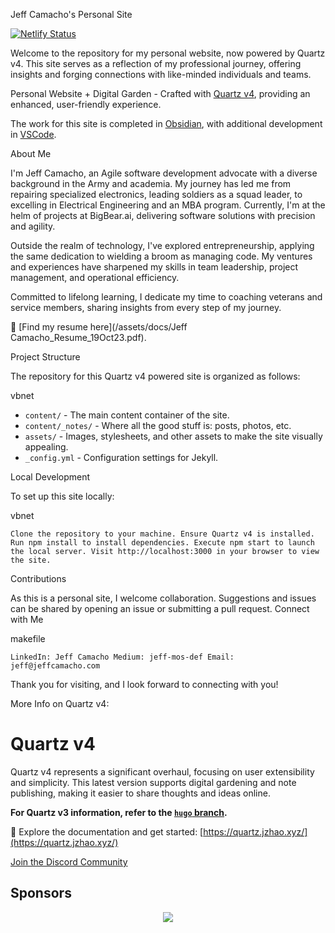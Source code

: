 Jeff Camacho's Personal Site

[![Netlify Status](https://api.netlify.com/api/v1/badges/82685a28-2b56-4421-83de-743576b535fd/deploy-status)](https://app.netlify.com/sites/eclectic-frangollo-327006/deploys)

Welcome to the repository for my personal website, now powered by Quartz v4. This site serves as a reflection of my professional journey, offering insights and forging connections with like-minded individuals and teams.

Personal Website + Digital Garden - Crafted with [Quartz v4](https://quartz.jzhao.xyz/), providing an enhanced, user-friendly experience.

The work for this site is completed in [Obsidian](https://obsidian.md/), with additional development in [VSCode](https://code.visualstudio.com/). 

About Me

I'm Jeff Camacho, an Agile software development advocate with a diverse background in the Army and academia. My journey has led me from repairing specialized electronics, leading soldiers as a squad leader, to excelling in Electrical Engineering and an MBA program. Currently, I'm at the helm of projects at BigBear.ai, delivering software solutions with precision and agility.

Outside the realm of technology, I've explored entrepreneurship, applying the same dedication to wielding a broom as managing code. My ventures and experiences have sharpened my skills in team leadership, project management, and operational efficiency.

Committed to lifelong learning, I dedicate my time to coaching veterans and service members, sharing insights from every step of my journey.

📄 [Find my resume here](/assets/docs/Jeff Camacho_Resume_19Oct23.pdf).

Project Structure

The repository for this Quartz v4 powered site is organized as follows:

vbnet

- `content/` - The main content container of the site.
- `content/_notes/` - Where all the good stuff is: posts, photos, etc.
- `assets/` - Images, stylesheets, and other assets to make the site visually appealing.
- `_config.yml` - Configuration settings for Jekyll.

Local Development

To set up this site locally:

vbnet

`Clone the repository to your machine. Ensure Quartz v4 is installed. Run npm install to install dependencies. Execute npm start to launch the local server. Visit http://localhost:3000 in your browser to view the site.`

Contributions

As this is a personal site, I welcome collaboration. Suggestions and issues can be shared by opening an issue or submitting a pull request. Connect with Me

makefile

`LinkedIn: Jeff Camacho Medium: jeff-mos-def Email: jeff@jeffcamacho.com`

Thank you for visiting, and I look forward to connecting with you!

More Info on Quartz v4:

# Quartz v4

Quartz v4 represents a significant overhaul, focusing on user extensibility and simplicity. This latest version supports digital gardening and note publishing, making it easier to share thoughts and ideas online.

**For Quartz v3 information, refer to the [`hugo` branch](https://github.com/jackyzha0/quartz/tree/hugo).**

🔗 Explore the documentation and get started: [https://quartz.jzhao.xyz/](https://quartz.jzhao.xyz/)

[Join the Discord Community](https://discord.gg/cRFFHYye7t)

## Sponsors

<p align="center">
  <a href="https://github.com/sponsors/jackyzha0">
    <img src="https://cdn.jsdelivr.net/gh/jackyzha0/jackyzha0/sponsorkit/sponsors.svg" />
  </a>
</p>
